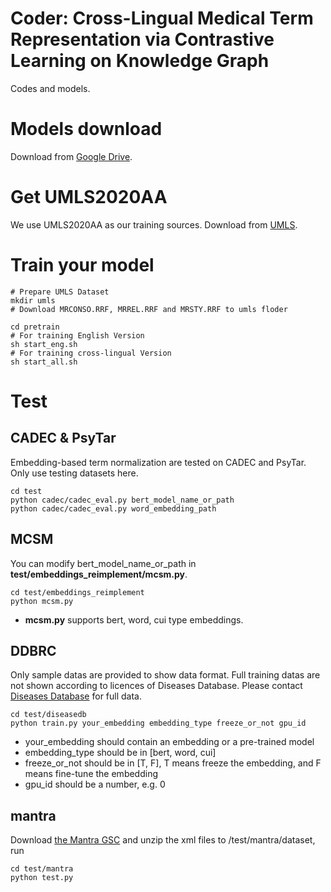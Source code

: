 # Coder: Cross-Lingual Medical Term Representation via Contrastive Learning on Knowledge Graph
Codes and models.

# Models download
Download from [Google Drive](https://drive.google.com/file/d/13b63wVNsXAwLMHK3MfwNROhC72Yxo9Lu/view?usp=sharing).

# Get UMLS2020AA
We use UMLS2020AA as our training sources.
Download from [UMLS](https://www.nlm.nih.gov/research/umls/licensedcontent/umlsarchives04.html#2020AA).

# Train your model
```shell
# Prepare UMLS Dataset
mkdir umls
# Download MRCONSO.RRF, MRREL.RRF and MRSTY.RRF to umls floder

cd pretrain
# For training English Version
sh start_eng.sh
# For training cross-lingual Version
sh start_all.sh
```

# Test
## CADEC & PsyTar
Embedding-based term normalization are tested on CADEC and PsyTar.
Only use testing datasets here.
```shell
cd test
python cadec/cadec_eval.py bert_model_name_or_path
python cadec/cadec_eval.py word_embedding_path
```

## MCSM
You can modify bert_model_name_or_path in **test/embeddings_reimplement/mcsm.py**.
```shell
cd test/embeddings_reimplement
python mcsm.py
```
- **mcsm.py** supports bert, word, cui type embeddings.

## DDBRC
Only sample datas are provided to show data format.
Full training datas are not shown according to licences of Diseases Database. 
Please contact [Diseases Database](http://www.diseasesdatabase.com/) for full data. 
```shell
cd test/diseasedb
python train.py your_embedding embedding_type freeze_or_not gpu_id
```
- your_embedding should contain an embedding or a pre-trained model
- embedding_type should be in [bert, word, cui]
- freeze_or_not should be in [T, F], T means freeze the embedding, and F means fine-tune the embedding
- gpu_id should be a number, e.g. 0

## mantra
Download [the Mantra GSC](https://files.ifi.uzh.ch/cl/mantra/gsc/GSC-v1.1.zip) and unzip the xml files to /test/mantra/dataset, run
```shell
cd test/mantra
python test.py
```
